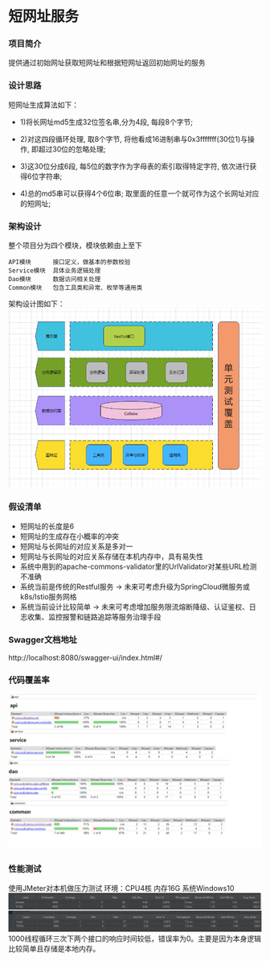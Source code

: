 # 短网址服务

### 项目简介
 
  提供通过初始网址获取短网址和根据短网址返回初始网址的服务

### 设计思路
  短网址生成算法如下：

 - 1)将长网址md5生成32位签名串,分为4段, 每段8个字节;

 - 2)对这四段循环处理, 取8个字节, 将他看成16进制串与0x3fffffff(30位1)与操作, 即超过30位的忽略处理;

 - 3)这30位分成6段, 每5位的数字作为字母表的索引取得特定字符, 依次进行获得6位字符串;

 - 4)总的md5串可以获得4个6位串; 取里面的任意一个就可作为这个长网址对应的短网址;


### 架构设计
   整个项目分为四个模块，模块依赖由上至下

    API模块      接口定义，做基本的参数校验
    Service模块  具体业务逻辑处理
    Dao模块      数据访问相关处理
    Common模块   包含工具类和异常、枚举等通用类
   架构设计图如下：
   ![architecture](architecture.png)


### 假设清单
  
  - 短网址的长度是6
  - 短网址的生成存在小概率的冲突
  - 短网址与长网址的对应关系是多对一
  - 短网址与长网址的对应关系存储在本机内存中，具有易失性
  - 系统中用到的apache-commons-validator里的UrlValidator对某些URL检测不准确
  - 系统当前是传统的Restful服务 -> 未来可考虑升级为SpringCloud微服务或k8s/Istio服务网格
  - 系统当前设计比较简单 -> 未来可考虑增加服务限流熔断降级、认证鉴权、日志收集、监控报警和链路追踪等服务治理手段
  

### Swagger文档地址

  http://localhost:8080/swagger-ui/index.html#/


### 代码覆盖率
  ![jacoco](jacoco.png)

### 性能测试
  使用JMeter对本机做压力测试
  环境：CPU4核 内存16G 系统Windows10
  ![jmeter](jmeter.png)
  1000线程循环三次下两个接口的响应时间较低，错误率为0。主要是因为本身逻辑比较简单且存储是本地内存。

